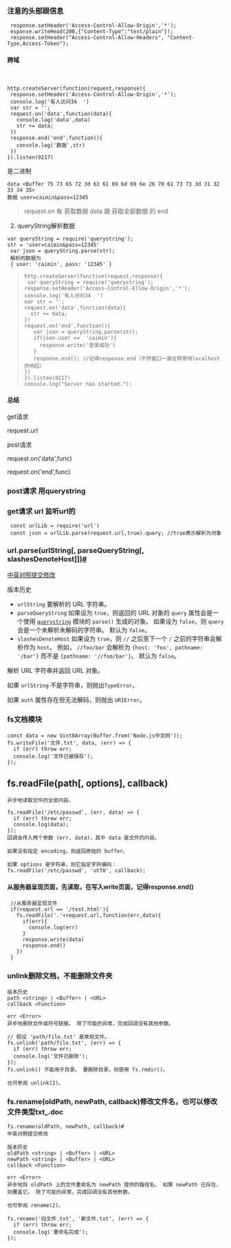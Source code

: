### 注意的头部跟信息

```
 response.setHeader('Access-Control-Allow-Origin','*');
 esponse.writeHead(200,{"Content-Type":"text/plain"});
 response.setHeader("Access-Control-Allow-Headers", "Content-Type,Access-Token");	
```

#### 跨域

​			

```
http.createServer(function(request,response){
 response.setHeader('Access-Control-Allow-Origin','*');
 console.log('有人访问34  ')
 var str = '';
 request.on('data',function(data){
   console.log('data',data)
   str += data;
 })
 response.end('end',function(){
   console.log('数据',str)
 })
}).listen(9217)
```

是<Buffer>二进制

```
data <Buffer 75 73 65 72 3d 63 61 69 6d 69 6e 26 70 61 73 73 3d 31 32 33 34 35>
数据 user=caimin&pass=12345
```

> request.on 有 获取数据 data 跟 获取全部数据 的 end

2. queryString解析数据

```
var queryString = require('querystring');
str = 'user=caimin&pass=12345'
 var json = queryString.parse(str);
 解析的数据为
 { user: 'caimin', pass: '12345' }
```

>
>
>```
>http.createServer(function(request,response){
>  var queryString = require('querystring');
> response.setHeader('Access-Control-Allow-Origin','*');
> console.log('有人访问34  ')
> var str = '';
> request.on('data',function(data){
>   str += data;
> })
> request.on('end',function(){
>    var json = queryString.parse(str);
>    if(json.user ==  'caimin'){
>      response.write('登录成功')
>    }
>    response.end(); //记得response.end（不然窗口一直在转等待localhost的响应）
> })
>}).listen(9217)
>console.log("Server has started.");
>```

#### 总结

get请求 

request.url

post请求

request.on('data',func)

request.on('end',func)

### post请求 用querystring

### get请求  url 监听url的

```
 const urlLib = require('url')
 const json = urlLib.parse(request.url,true).query; //true表示解析为对象
```



### url.parse(urlString[, parseQueryString[, slashesDenoteHost]])[#](http://nodejs.cn/api/url.html#url_url_parse_urlstring_parsequerystring_slashesdenotehost)

[中英对照](http://nodejs.cn/api/url/url_parse_urlstring_parsequerystring_slashesdenotehost.html)[提交修改](http://nodejs.cn/s/QT7fhJ)

版本历史

- `urlString` [](http://nodejs.cn/s/9Tw2bK) 要解析的 URL 字符串。
- `parseQueryString` [](http://nodejs.cn/s/jFbvuT) 如果设为 `true`，则返回的 URL 对象的 `query` 属性会是一个使用 [`querystring`](http://nodejs.cn/s/i23Gdh) 模块的 `parse()` 生成的对象。 如果设为 `false`，则 `query` 会是一个未解析未解码的字符串。 默认为 `false`。
- `slashesDenoteHost` [](http://nodejs.cn/s/jFbvuT) 如果设为 `true`，则 `//` 之后至下一个 `/` 之前的字符串会解析作为 `host`。 例如， `//foo/bar` 会解析为 `{host: 'foo', pathname: '/bar'}` 而不是 `{pathname: '//foo/bar'}`。 默认为 `false`。

解析 URL 字符串并返回 URL 对象。

如果 `urlString` 不是字符串，则抛出`TypeError`。

如果 `auth` 属性存在但无法解码，则抛出 `URIError`。

### fs文档模块

```
const data = new Uint8Array(Buffer.from('Node.js中文网'));
fs.writeFile('文件.txt', data, (err) => {
  if (err) throw err;
  console.log('文件已被保存');
});
```

## fs.readFile(path[, options], callback)

```
异步地读取文件的全部内容。

fs.readFile('/etc/passwd', (err, data) => {
  if (err) throw err;
  console.log(data);
});
回调会传入两个参数 (err, data)，其中 data 是文件的内容。

如果没有指定 encoding，则返回原始的 buffer。

如果 options 是字符串，则它指定字符编码：
fs.readFile('/etc/passwd', 'utf8', callback);
```

#### 从服务器呈现页面，先读取，在写入write页面，记得response.end()

```
 //从服务器呈现文件
 if(request.url == '/test.html'){
   fs.readFile('.'+request.url,function(err,data){
     if(err){
       console.log(err)
     }
     response.write(data)
     response.end()
   })
 }
```

### unlink删除文档，不能删除文件夹

```
版本历史
path <string> | <Buffer> | <URL>
callback <Function>

err <Error>
异步地删除文件或符号链接。 除了可能的异常，完成回调没有其他参数。

// 假设 'path/file.txt' 是常规文件。
fs.unlink('path/file.txt', (err) => {
  if (err) throw err;
  console.log('文件已删除');
});
fs.unlink() 不能用于目录。 要删除目录，则使用 fs.rmdir()。

也可参阅 unlink(2)。
```

### fs.rename(oldPath, newPath, callback)修改文件名，也可以修改文件类型txt_.doc

```
fs.rename(oldPath, newPath, callback)#
中英对照提交修改

版本历史
oldPath <string> | <Buffer> | <URL>
newPath <string> | <Buffer> | <URL>
callback <Function>

err <Error>
异步地将 oldPath 上的文件重命名为 newPath 提供的路径名。 如果 newPath 已存在，则覆盖它。 除了可能的异常，完成回调没有其他参数。

也可参阅 rename(2)。

fs.rename('旧文件.txt', '新文件.txt', (err) => {
  if (err) throw err;
  console.log('重命名完成');
});
```

